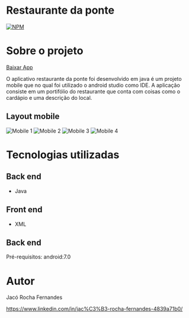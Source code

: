 # Restaurante da ponte
[![NPM](https://img.shields.io/npm/l/react)](https://github.com/JacoRochadev/AppRestauranteDaPonte/blob/master/LICENSE) 

# Sobre o projeto

[Baixar App](https://play.google.com/store/apps/details?id=br.com.jacorocha.ponteapp)

O aplicativo restaurante da ponte foi desenvolvido em java é um projeto mobile que no qual foi utilizado o android studio como IDE.
A aplicação consiste em um portifólio do restaurante que conta com coisas como o cardápio e uma descrição do local.

## Layout mobile
![Mobile 1](https://ibb.co/02DKps5) ![Mobile 2](https://ibb.co/8ms9mdx) ![Mobile 3](https://ibb.co/S3xH8H6) ![Mobile 4](https://ibb.co/yV57tRH)


# Tecnologias utilizadas
## Back end
- Java
## Front end
- XML
## Back end
Pré-requisitos: android:7.0
# Autor

Jacó Rocha Fernandes

https://www.linkedin.com/in/jac%C3%B3-rocha-fernandes-4839a71b0/

